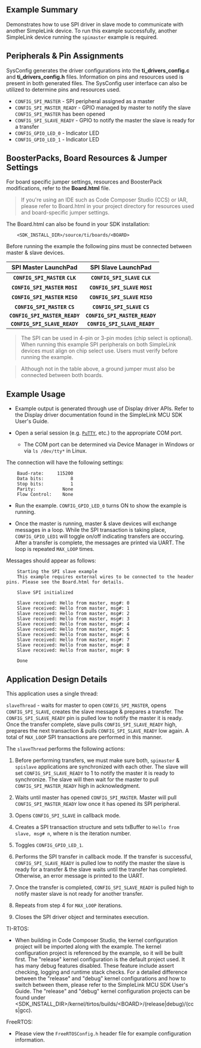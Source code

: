 ## Example Summary

Demonstrates how to use SPI driver in slave mode to communicate with another
SimpleLink device.  To run this example successfully, another SimpleLink
device running the `spimaster` example is required.

## Peripherals & Pin Assignments

SysConfig generates the driver configurations into the __ti_drivers_config.c__
and __ti_drivers_config.h__ files. Information on pins and resources used
is present in both generated files. The SysConfig user interface can also be
utilized to determine pins and resources used.

* `CONFIG_SPI_MASTER` - SPI peripheral assigned as a master
* `CONFIG_SPI_MASTER_READY` - GPIO managed by master to notify the slave
`CONFIG_SPI_MASTER` has been opened
* `CONFIG_SPI_SLAVE_READY` - GPIO to notify the master the slave is ready for a
transfer
* `CONFIG_GPIO_LED_0` - Indicator LED
* `CONFIG_GPIO_LED_1` - Indicator LED

## BoosterPacks, Board Resources & Jumper Settings

For board specific jumper settings, resources and BoosterPack modifications,
refer to the __Board.html__ file.

> If you're using an IDE such as Code Composer Studio (CCS) or IAR, please
refer to Board.html in your project directory for resources used and
board-specific jumper settings.

The Board.html can also be found in your SDK installation:

        <SDK_INSTALL_DIR>/source/ti/boards/<BOARD>

Before running the example the following pins must be connected between master
& slave devices.

  |      SPI Master LaunchPad      |      SPI Slave LaunchPad      |
  |:------------------------------:|:-----------------------------:|
  | __`CONFIG_SPI_MASTER` `CLK`__  | __`CONFIG_SPI_SLAVE` `CLK`__  |
  | __`CONFIG_SPI_MASTER` `MOSI`__ | __`CONFIG_SPI_SLAVE` `MOSI`__ |
  | __`CONFIG_SPI_MASTER` `MISO`__ | __`CONFIG_SPI_SLAVE` `MISO`__ |
  | __`CONFIG_SPI_MASTER` `CS`__   | __`CONFIG_SPI_SLAVE` `CS`__   |
  | __`CONFIG_SPI_MASTER_READY`__  | __`CONFIG_SPI_MASTER_READY`__ |
  | __`CONFIG_SPI_SLAVE_READY`__   | __`CONFIG_SPI_SLAVE_READY`__  |

> The SPI can be used in 4-pin or 3-pin modes (chip select is optional).  When
running this example SPI peripherals on both SimpleLink devices must align on
chip select use.  Users must verify before running the example.

> Although not in the table above, a ground jumper must also be connected
between both boards.

## Example Usage

* Example output is generated through use of Display driver APIs. Refer to the
Display driver documentation found in the SimpleLink MCU SDK User's Guide.

* Open a serial session (e.g. [`PuTTY`](http://www.putty.org/ "PuTTY's
Homepage"), etc.) to the appropriate COM port.
    * The COM port can be determined via Device Manager in Windows or via
`ls /dev/tty*` in Linux.

The connection will have the following settings:
```
    Baud-rate:     115200
    Data bits:          8
    Stop bits:          1
    Parity:          None
    Flow Control:    None
```

* Run the example. `CONFIG_GPIO_LED_0` turns ON to show the example is running.

* Once the master is running, master & slave devices will exchange messages in
a loop.  While the SPI transaction is taking place, `CONFIG_GPIO_LED1` will
toggle on/off indicating transfers are occuring.  After a transfer is complete,
the messages are printed via UART. The loop is repeated `MAX_LOOP` times.

Messages should appear as follows:
```
    Starting the SPI slave example
    This example requires external wires to be connected to the header pins. Please see the Board.html for details.

    Slave SPI initialized

    Slave received: Hello from master, msg#: 0
    Slave received: Hello from master, msg#: 1
    Slave received: Hello from master, msg#: 2
    Slave received: Hello from master, msg#: 3
    Slave received: Hello from master, msg#: 4
    Slave received: Hello from master, msg#: 5
    Slave received: Hello from master, msg#: 6
    Slave received: Hello from master, msg#: 7
    Slave received: Hello from master, msg#: 8
    Slave received: Hello from master, msg#: 9

    Done
```

## Application Design Details

This application uses a single thread:

`slaveThread` - waits for master to open `CONFIG_SPI_MASTER`, opens
`CONFIG_SPI_SLAVE`, creates the slave message & prepares a transfer.  The
`CONFIG_SPI_SLAVE_READY` pin is pulled low to notify the master it is ready.
Once the transfer complete, slave pulls `CONFIG_SPI_SLAVE_READY` high, prepares
the next transaction & pulls `CONFIG_SPI_SLAVE_READY` low again.  A total of
`MAX_LOOP` SPI transactions are performed in this manner.

The `slaveThread` performs the following actions:

1.  Before performing transfers, we must make sure both, `spimaster` &
`spislave` applications are synchronized with each other.  The slave will set
`CONFIG_SPI_SLAVE_READY` to 1 to notify the master it is ready to synchronize.
The slave will then wait for the master to pull `CONFIG_SPI_MASTER_READY` high in
acknowledgment.

2.  Waits until master has opened `CONFIG_SPI_MASTER`.  Master will pull
`CONFIG_SPI_MASTER_READY` low once it has opened its SPI peripheral.

3.  Opens `CONFIG_SPI_SLAVE` in callback mode.

4. Creates a SPI transaction structure and sets txBuffer to `Hello from
slave, msg# n`, where n is the iteration number.

5. Toggles `CONFIG_GPIO_LED_1`.

6.  Performs the SPI transfer in callback mode.  If the transfer is successful,
`CONFIG_SPI_SLAVE_READY` is pulled low to notify the master the slave is ready
for a transfer & the slave waits until the transfer has completed.  Otherwise, an
error message is printed to the UART.

7.  Once the transfer is completed, `CONFIG_SPI_SLAVE_READY` is pulled high to
notify master slave is not ready for another transfer.

8. Repeats from step 4 for `MAX_LOOP` iterations.

9. Closes the SPI driver object and terminates execution.

TI-RTOS:

* When building in Code Composer Studio, the kernel configuration project will
be imported along with the example. The kernel configuration project is
referenced by the example, so it will be built first. The "release" kernel
configuration is the default project used. It has many debug features disabled.
These feature include assert checking, logging and runtime stack checks. For a
detailed difference between the "release" and "debug" kernel configurations and
how to switch between them, please refer to the SimpleLink MCU SDK User's
Guide. The "release" and "debug" kernel configuration projects can be found
under &lt;SDK_INSTALL_DIR&gt;/kernel/tirtos/builds/&lt;BOARD&gt;/(release|debug)/(ccs|gcc).

FreeRTOS:

* Please view the `FreeRTOSConfig.h` header file for example configuration
information.
